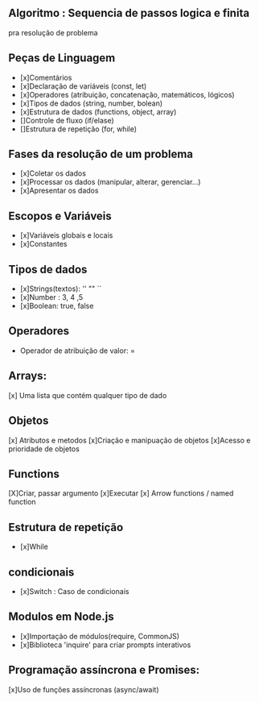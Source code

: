 ## Algoritmo : Sequencia de passos logica e finita
pra resolução de problema 


## Peças de Linguagem 

- [x]Comentários 
- [x]Declaração de variáveis (const, let)
- [x]Operadores (atribuição, concatenação, matemáticos, lógicos)
- [x]Tipos de dados (string, number, bolean)
- [x]Estrutura de dados (functions, object, array)
- []Controle de fluxo (if/elase)
- []Estrutura de repetição (for, while)

## Fases da resolução de um problema 

- [x]Coletar os dados 
- [x]Processar os dados (manipular, alterar, gerenciar...)
- [x]Apresentar os dados 

## Escopos e Variáveis 
- [x]Variáveis globais e locais 
- [x]Constantes 

## Tipos de dados 

- [x]Strings(textos): '' "" ``
- [x]Number : 3, 4 ,5 
- [x]Boolean: true, false 


## Operadores 

- Operador de atribuição de valor:  = 

## Arrays:

[x] Uma lista que contém qualquer tipo de dado


## Objetos 
[x] Atributos e metodos
[x]Criação e manipuação de objetos
[x]Acesso e prioridade de objetos 

## Functions 
[X]Criar, passar argumento 
[x]Executar
[x] Arrow functions / named function

## Estrutura de repetição 
- [x]While 

## condicionais 

- [x]Switch : Caso de condicionais 


## Modulos em Node.js

- [x]Importação de módulos(require, CommonJS)
- [x]Biblioteca 'inquire' para criar prompts interativos 


## Programação assíncrona e Promises:

[x]Uso de funções assíncronas (async/await)
